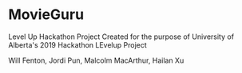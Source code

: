 # MovieGuru
Level Up Hackathon Project
Created for the purpose of University of Alberta's 2019 Hackathon LEvelup Project

Will Fenton, Jordi Pun, Malcolm MacArthur, Hailan Xu
